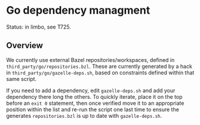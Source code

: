 Go dependency managment
=======================

Status: in limbo, see T725.

Overview
--------

We currently use external Bazel repositories/workspaces, defined in `third_party/go/repositories.bzl`. These are currently generated by a hack in `third_party/go/gazelle-deps.sh`, based on constraints defined within that same script.

If you need to add a dependency, edit `gazelle-deps.sh` and add your dependency there long the others. To quickly iterate, place it on the top before an `exit 0` statement, then once verified move it to an appropriate position within the list and re-run the script one last time to ensure the generates `repositories.bzl` is up to date with `gazelle-deps.sh`.
